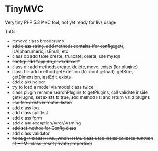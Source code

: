 TinyMVC
=======

Very tiny PHP 5.3 MVC tool, not yet ready for live usage

ToDo:
- ~~remove class breadcrumb~~
- ~~add class string, add methods contains (for config::get)~~, isAlphanumeric, isEmail, etc.
- class db add table create, truncate, delete, use mysqli
- ~~config: add "app.db_env1.dbhost"~~
- class dir add methods create, delete, move, exists (for plugin::)
- class file add method getExtenion (for config::load), getSize, getDimension, lastEdit, exists
- ~~add class helper~~
- try to load a model via model class twice
- class plugin rename searchPlugins to getPlugins, call validate inside getPlugins, set exists to true, add method list and return valid plugins
- ~~use file::exists in router::listen~~
- add class log
- add class splittest
- add class form
- add class exception/error/warning
- ~~add set method for Config class~~
- add class validator
- ~~fix bug in class HTML, when HTML class used inside callback function of HTML class (reset private properties)~~
